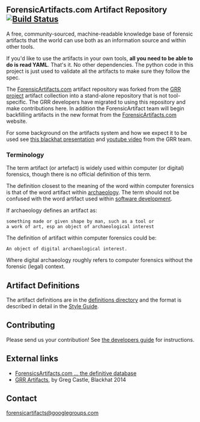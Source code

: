 ## ForensicArtifacts.com Artifact Repository [![Build Status](https://travis-ci.org/ForensicArtifacts/artifacts.svg?branch=master)](https://travis-ci.org/ForensicArtifacts/artifacts)

A free, community-sourced, machine-readable knowledge base of forensic artifacts
that the world can use both as an information source and within other tools.

If you'd like to use the artifacts in your own tools, **all you need to be able to do is read YAML**. That's it.  No other dependencies. The python code in this project is just used to validate all the artifacts to make sure they follow the spec.

The [ForensicArtifacts.com](http://forensicartifacts.com/) artifact repository
was forked from the [GRR project](https://github.com/google/grr) artifact
collection into a stand-alone repository that is not tool-specific. The GRR
developers have migrated to using this repository and make contributions here. In
addition the ForensicArtifact team will begin backfilling artifacts in the new
format from the [ForensicArtifacts.com](http://forensicartifacts.com/) website.

For some background on the artifacts system and how we expect it to be used see
[this blackhat presentation](https://www.blackhat.com/us-14/archives.html#grr-find-all-the-badness-collect-all-the-things)
and [youtube video](http://www.youtube.com/watch?v=DudGrSv26NY) from the GRR
team.

### Terminology
The term artifact (or artefact) is widely used within computer (or digital) forensics, though there is no official definition of this term.

The definition closest to the meaning of the word within computer forensics is that of the word artifact within [archaeology](http://en.wikipedia.org/wiki/Artifact_(archaeology)). The term should not be confused with the word artifact used within [software development](http://en.wikipedia.org/wiki/Artifact_(software_development)).

If archaeology defines an artifact as:
```
something made or given shape by man, such as a tool or
a work of art, esp an object of archaeological interest
```

The definition of artifact within computer forensics could be:
```
An object of digital archaeological interest.
```

Where digital archaeology roughly refers to computer forensics without the forensic (legal) context.

## Artifact Definitions

The artifact definitions are in the [definitions directory](https://github.com/ForensicArtifacts/artifacts/tree/master/definitions) and the format is described in detail in the [Style Guide](https://github.com/ForensicArtifacts/artifacts/blob/master/docs/Artifacts%20definition%20format%20and%20style%20guide.asciidoc).

## Contributing

Please send us your contribution! See [the developers guide](https://github.com/ForensicArtifacts/artifacts/wiki/Developers-guide) for instructions.

## External links
* [ForensicsArtifacts.com ... the definitive database](http://forensicartifacts.com/)
* [GRR Artifacts](https://www.blackhat.com/docs/us-14/materials/us-14-Castle-GRR-Find-All-The-Badness-Collect-All-The-Things-WP.pdf), by Greg Castle, Blackhat 2014

## Contact

[forensicartifacts@googlegroups.com](https://groups.google.com/forum/#!forum/forensicartifacts)
